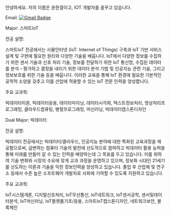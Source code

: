 안녕하세요. 저의 이름은 윤한결이고, IOT 개발자를 꿈꾸고 있습니다.

Email:
 [![Gmail Badge](https://img.shields.io/badge/Gmail-d14836?style=flat-square&logo=Gmail&logoColor=white&link=mailto:namepenz@gmail.com)](mailto:namepenz@gmail.com)

Major: 스마트IoT

전공 설명: 

스마트IoT 전공에서는 사물인터넷 (IoT: Internet of Things) 구축과 IoT 기반 서비스 설계 및 구현에 필요한 원리와 다양한 기술을 배웁니다. IoT에서 다양한 정보를 수집하기 위한 센서 기술과 신호 처리 기술, 정보를 전달하기 위한 IoT 통신망, 수집된 데이터를 분석・평가하고 결정을 내리기 위한 데이터 분석 기법 및 인공지능 관련 기술, 그리고 정보보호를 위한 기술 등을 배웁니다. 이러한 교육을 통해 IoT 환경에 필요한 기본적인 공학적 소양을 갖추고 이를 산업에 적용할 수 있는 IoT 전문 인력을 양성합니다.

주요 교과목:

빅데이터이론, 빅데이터응용, 데이터마이닝, 데이터시각화, 텍스트정보처리, 영상처리프로그래밍, 클라우드컴퓨팅, 병렬프로그래밍, 머신러닝, 빅데이터캡스톤디자인

Dual Major: 빅데이터

전공 설명:

빅데이터 전공에서는 빅데이터/클라우드, 인공지능 분야에 대한 특화된 교육과정을 제공함으로써, 급변하는 컴퓨터 기술의 발전에 선도적으로 참여하고 빅데이터 활용 능력을 통해 미래를 만들어 갈 수 있는 인력을 배양하는데 그 목표를 두고 있습니다. 이를 위하여 기술 변화와 시장의 수요에 맞게 교과 과정을 운영하고 있으며, 정보화 시대인 21세기를 선도하는 이론과 기술을 익힌 정보인력을 양성하고 있습니다. 졸업 후 산업체 및 연구소 등에서 수준 높은 소프트웨어 개발자로 사회에 기여할 수 있도록 지원하고 있습니다.

주요 교과목:

IoT시스템개론, 디지털신호처리, IoT무선통신, IoT네트워크, IoT센서공학, 센서및데이터분석, IoT머신러닝, IoT플랫폼기초/응용, 스마트IoT캡스톤디자인, 네트워크보안, 블록체인
